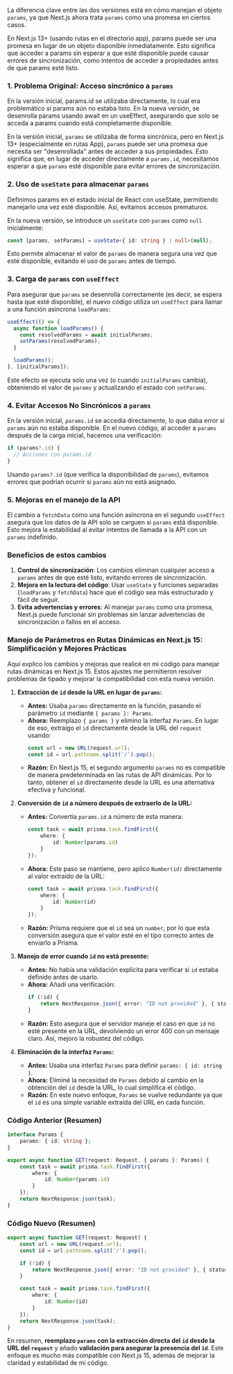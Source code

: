 La diferencia clave entre las dos versiones está en cómo manejan el objeto `params`, ya que Next.js ahora trata `params` como una promesa en ciertos casos.


En Next.js 13+ (usando rutas en el directorio app), params puede ser una promesa en lugar de un objeto disponible inmediatamente. Esto significa que acceder a params sin esperar a que esté disponible puede causar errores de sincronización, como intentos de acceder a propiedades antes de que params esté listo.


### 1. **Problema Original: Acceso sincrónico a `params`**

En la versión inicial, params.id se utilizaba directamente, lo cual era problemático si params aún no estaba listo. En la nueva versión, se desenrolla params usando await en un useEffect, asegurando que solo se acceda a params cuando está completamente disponible.

En la versión inicial, `params` se utilizaba de forma sincrónica, pero en Next.js 13+ (especialmente en rutas App), `params` puede ser una promesa que necesita ser "desenrollada" antes de acceder a sus propiedades. Esto significa que, en lugar de acceder directamente a `params.id`, necesitamos esperar a que `params` esté disponible para evitar errores de sincronización.

### 2. **Uso de `useState` para almacenar `params`**

Definimos params en el estado inicial de React con useState, permitiendo manejarlo una vez esté disponible. Así, evitamos accesos prematuros.

En la nueva versión, se introduce un `useState` con `params` como `null` inicialmente:

```typescript
const [params, setParams] = useState<{ id: string } | null>(null);
```

Esto permite almacenar el valor de `params` de manera segura una vez que esté disponible, evitando el uso de `params` antes de tiempo.

### 3. **Carga de `params` con `useEffect`**

Para asegurar que `params` se desenrolla correctamente (es decir, se espera hasta que esté disponible), el nuevo código utiliza un `useEffect` para llamar a una función asíncrona `loadParams`:

```typescript
useEffect(() => {
  async function loadParams() {
    const resolvedParams = await initialParams;
    setParams(resolvedParams);
  }

  loadParams();
}, [initialParams]);
```

Este efecto se ejecuta solo una vez (o cuando `initialParams` cambia), obteniendo el valor de `params` y actualizando el estado con `setParams`.

### 4. **Evitar Accesos No Sincrónicos a `params`**

En la versión inicial, `params.id` se accedía directamente, lo que daba error si `params` aún no estaba disponible. En el nuevo código, al acceder a `params` después de la carga inicial, hacemos una verificación:

```typescript
if (params?.id) {
  // Acciones con params.id
}
```

Usando `params?.id` (que verifica la disponibilidad de `params`), evitamos errores que podrían ocurrir si `params` aún no está asignado.

### 5. **Mejoras en el manejo de la API**

El cambio a `fetchData` como una función asíncrona en el segundo `useEffect` asegura que los datos de la API solo se carguen si `params` está disponible. Esto mejora la estabilidad al evitar intentos de llamada a la API con un `params` indefinido.

### Beneficios de estos cambios

1. **Control de sincronización**: Los cambios eliminan cualquier acceso a `params` antes de que esté listo, evitando errores de sincronización.
2. **Mejora en la lectura del código**: Usar `useState` y funciones separadas (`loadParams` y `fetchData`) hace que el código sea más estructurado y fácil de seguir.
3. **Evita advertencias y errores**: Al manejar `params` como una promesa, Next.js puede funcionar sin problemas sin lanzar advertencias de sincronización o fallos en el acceso.




### Manejo de Parámetros en Rutas Dinámicas en Next.js 15: Simplificación y Mejores Prácticas

Aquí explico los cambios y mejoras que realicé en mi código para manejar rutas dinámicas en Next.js 15. Estos ajustes me permitieron resolver problemas de tipado y mejorar la compatibilidad con esta nueva versión.

1. **Extracción de `id` desde la URL en lugar de `params`:**
   - **Antes:** Usaba `params` directamente en la función, pasando el parámetro `id` mediante `{ params }: Params`.
   - **Ahora:** Reemplazo `{ params }` y elimino la interfaz `Params`. En lugar de eso, extraigo el `id` directamente desde la URL del `request` usando:
     ```typescript
     const url = new URL(request.url);
     const id = url.pathname.split('/').pop();
     ```
   - **Razón:** En Next.js 15, el segundo argumento `params` no es compatible de manera predeterminada en las rutas de API dinámicas. Por lo tanto, obtener el `id` directamente desde la URL es una alternativa efectiva y funcional.

2. **Conversión de `id` a número después de extraerlo de la URL:**
   - **Antes:** Convertía `params.id` a número de esta manera:
     ```typescript
     const task = await prisma.task.findFirst({
         where: {
             id: Number(params.id)
         }
     });
     ```
   - **Ahora:** Este paso se mantiene, pero aplico `Number(id)` directamente al valor extraído de la URL:
     ```typescript
     const task = await prisma.task.findFirst({
         where: {
             id: Number(id)
         }
     });
     ```
   - **Razón:** Prisma requiere que el `id` sea un `number`, por lo que esta conversión asegura que el valor esté en el tipo correcto antes de enviarlo a Prisma.

3. **Manejo de error cuando `id` no está presente:**
   - **Antes:** No había una validación explícita para verificar si `id` estaba definido antes de usarlo.
   - **Ahora:** Añadí una verificación:
     ```typescript
     if (!id) {
         return NextResponse.json({ error: "ID not provided" }, { status: 400 });
     }
     ```
   - **Razón:** Esto asegura que el servidor maneje el caso en que `id` no esté presente en la URL, devolviendo un error 400 con un mensaje claro. Así, mejoro la robustez del código.

4. **Eliminación de la interfaz `Params`:**
   - **Antes:** Usaba una interfaz `Params` para definir `params: { id: string }`.
   - **Ahora:** Eliminé la necesidad de `Params` debido al cambio en la obtención del `id` desde la URL, lo cual simplifica el código.
   - **Razón:** En este nuevo enfoque, `Params` se vuelve redundante ya que el `id` es una simple variable extraída del URL en cada función.

### Código Anterior (Resumen)
```typescript
interface Params {
    params: { id: string };
}

export async function GET(request: Request, { params }: Params) {
    const task = await prisma.task.findFirst({
        where: {
            id: Number(params.id)
        }
    });
    return NextResponse.json(task);
}
```

### Código Nuevo (Resumen)
```typescript
export async function GET(request: Request) {
    const url = new URL(request.url);
    const id = url.pathname.split('/').pop();

    if (!id) {
        return NextResponse.json({ error: "ID not provided" }, { status: 400 });
    }

    const task = await prisma.task.findFirst({
        where: {
            id: Number(id)
        }
    });
    return NextResponse.json(task);
}
```

En resumen, **reemplazo `params` con la extracción directa del `id` desde la URL del `request`** y añado **validación para asegurar la presencia del `id`**. Este enfoque es mucho más compatible con Next.js 15, además de mejorar la claridad y estabilidad de mi código.
